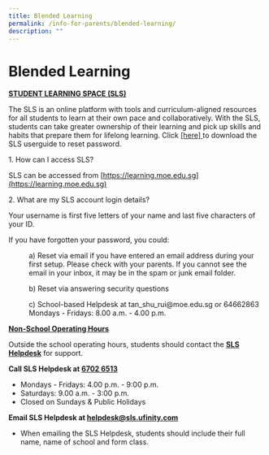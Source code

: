 ```yaml
---
title: Blended Learning
permalink: /info-for-parents/blended-learning/
description: ""
---
```

# Blended Learning

<strong><u>STUDENT LEARNING SPACE (SLS)</u></strong>

The SLS is an online platform with tools and curriculum-aligned resources for all students to learn at their own pace and collaboratively. With the SLS, students can take greater ownership of their learning and pick up skills and habits that prepare them for lifelong learning. Click [ [here] ](/files/2023/Info%20for%20parents/SLS%20ANNEX.pdf) to download the SLS userguide to reset password.

<p>1. How can I access SLS?</p>

SLS can be accessed from [https://learning.moe.edu.sg](https://learning.moe.edu.sg)

<p>2. What are my SLS account login details?</p>

Your username is first five letters of your name and last five characters of your ID.

If you have forgotten your password, you could:

<style type="text/css">
<!--
 .tab { margin-left: 40px; }
-->
</style>

<p class="tab">a) Reset via email if you have entered an email address during your first setup. Please check with your parents. If you cannot see the email in your inbox, it may be in the spam or junk email folder.</p>

<p class="tab">b) Reset via answering security questions</p>

<p class="tab">c) School-based Helpdesk at tan_shu_rui@moe.edu.sg or 64662863 <br>Mondays - Fridays: 8.00 a.m. - 4.00 p.m. </p>

<strong><u>Non-School Operating Hours</u></strong>

Outside the school operating hours, students should contact the <strong><u>SLS Helpdesk</u></strong> for support.

<strong>Call SLS Helpdesk at <u>6702 6513</u></strong>

- Mondays - Fridays: 4.00 p.m. - 9:00 p.m.
- Saturdays: 9.00 a.m. - 3:00 p.m.
- Closed on Sundays &amp; Public Holidays

**Email SLS Helpdesk at helpdesk@sls.ufinity.com**

- When emailing the SLS Helpdesk, students should include their full name, name of school and form class.
